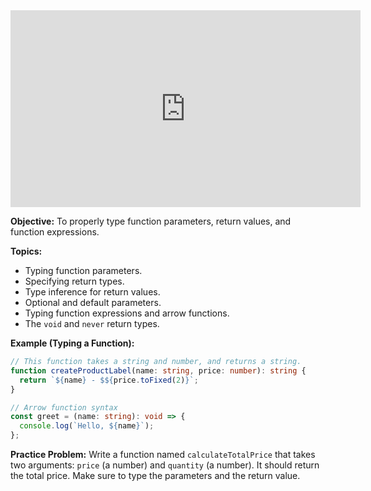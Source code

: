 <iframe width="560" height="315" src="https://www.youtube.com/embed/g1G4N0s4-bM" title="YouTube video player" frameborder="0" allow="accelerometer; autoplay; clipboard-write; encrypted-media; gyroscope; picture-in-picture" allowfullscreen></iframe>

**Objective:** To properly type function parameters, return values, and function expressions.

**Topics:**

*   Typing function parameters.
*   Specifying return types.
*   Type inference for return values.
*   Optional and default parameters.
*   Typing function expressions and arrow functions.
*   The `void` and `never` return types.

**Example (Typing a Function):**

```typescript
// This function takes a string and number, and returns a string.
function createProductLabel(name: string, price: number): string {
  return `${name} - $${price.toFixed(2)}`;
}

// Arrow function syntax
const greet = (name: string): void => {
  console.log(`Hello, ${name}`);
};
```

**Practice Problem:**
Write a function named `calculateTotalPrice` that takes two arguments: `price` (a number) and `quantity` (a number). It should return the total price. Make sure to type the parameters and the return value.
